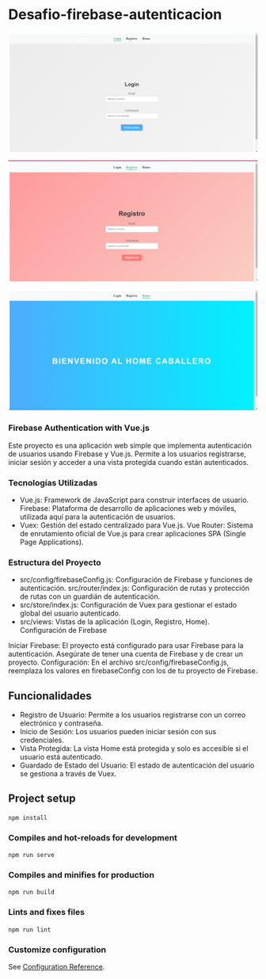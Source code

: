 # Desafio-firebase-autenticacion

![alt](./public/Captura%20de%20pantalla%202024-08-01%20161711.png)

![alt](./public/Captura%20de%20pantalla%202024-08-01%20161740.png)

![alt](./public/Captura%20de%20pantalla%202024-08-01%20161805.png)


### Firebase Authentication with Vue.js
Este proyecto es una aplicación web simple que implementa autenticación de usuarios usando Firebase y Vue.js. Permite a los usuarios registrarse, iniciar sesión y acceder a una vista protegida cuando están autenticados.

### Tecnologías Utilizadas
<ul>
<li>Vue.js: Framework de JavaScript para construir interfaces de usuario.
Firebase: Plataforma de desarrollo de aplicaciones web y móviles, utilizada aquí para la autenticación de usuarios.</li>
<li>Vuex: Gestión del estado centralizado para Vue.js.
Vue Router: Sistema de enrutamiento oficial de Vue.js para crear aplicaciones SPA (Single Page Applications).</li>

</ul>

### Estructura del Proyecto
<ul>
<li>src/config/firebaseConfig.js: Configuración de Firebase y funciones de autenticación.
src/router/index.js: Configuración de rutas y protección de rutas con un guardián de autenticación.</li>
<li>src/store/index.js: Configuración de Vuex para gestionar el estado global del usuario autenticado.</li>
<li>src/views: Vistas de la aplicación (Login, Registro, Home).
Configuración de Firebase</li>
</ul>


Iniciar Firebase: El proyecto está configurado para usar Firebase para la autenticación. Asegúrate de tener una cuenta de Firebase y de crear un proyecto.
Configuración: En el archivo src/config/firebaseConfig.js, reemplaza los valores en firebaseConfig con los de tu proyecto de Firebase.

## Funcionalidades
<ul>
<li>Registro de Usuario: Permite a los usuarios registrarse con un correo electrónico y contraseña.</li>
<li>Inicio de Sesión: Los usuarios pueden iniciar sesión con sus credenciales.</li>
<li>Vista Protegida: La vista Home está protegida y solo es accesible si el usuario está autenticado.</li>
<li>
Guardado de Estado del Usuario: El estado de autenticación del usuario se gestiona a través de Vuex.
</li>
</ul>





## Project setup
```
npm install
```

### Compiles and hot-reloads for development
```
npm run serve
```

### Compiles and minifies for production
```
npm run build
```

### Lints and fixes files
```
npm run lint
```

### Customize configuration
See [Configuration Reference](https://cli.vuejs.org/config/).
